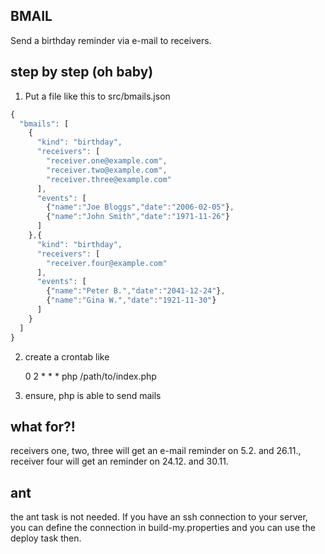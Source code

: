 BMAIL
-----

Send a birthday reminder via e-mail to receivers.

## step by step (oh baby)

1. Put a file like this to src/bmails.json

```javascript
{
  "bmails": [
    {
      "kind": "birthday",
      "receivers": [
        "receiver.one@example.com",
        "receiver.two@example.com",
        "receiver.three@example.com"
      ],
      "events": [
        {"name":"Joe Bloggs","date":"2006-02-05"},
        {"name":"John Smith","date":"1971-11-26"}
      ]
    },{
      "kind": "birthday",
      "receivers": [
        "receiver.four@example.com"
      ],
      "events": [
        {"name":"Peter B.","date":"2041-12-24"},
        {"name":"Gina W.","date":"1921-11-30"}
      ]
    }
  ]
}
```
2. create a crontab like

    0 2 * * * php /path/to/index.php
    
3. ensure, php is able to send mails

## what for?!

receivers one, two, three will get an e-mail reminder on 5.2. and 26.11., receiver four will get an reminder on 24.12. and 30.11.

## ant

the ant task is not needed. If you have an ssh connection to your server, you can define the connection in build-my.properties and you can use the deploy task then.